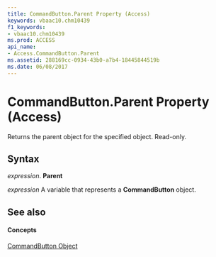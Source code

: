 ```yaml
---
title: CommandButton.Parent Property (Access)
keywords: vbaac10.chm10439
f1_keywords:
- vbaac10.chm10439
ms.prod: ACCESS
api_name:
- Access.CommandButton.Parent
ms.assetid: 288169cc-0934-43b0-a7b4-18445844519b
ms.date: 06/08/2017
---
```



# CommandButton.Parent Property (Access)

Returns the parent object for the specified object. Read-only.


## Syntax

 _expression_. **Parent**

 _expression_ A variable that represents a **CommandButton** object.


## See also


#### Concepts


[CommandButton Object](commandbutton-object-access.md)


